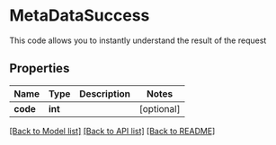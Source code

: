 # MetaDataSuccess

This code allows you to instantly understand the result of the request
## Properties
Name | Type | Description | Notes
------------ | ------------- | ------------- | -------------
**code** | **int** |  | [optional] 

[[Back to Model list]](../README.md#documentation-for-models) [[Back to API list]](../README.md#documentation-for-api-endpoints) [[Back to README]](../README.md)


